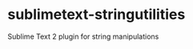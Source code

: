 sublimetext-stringutilities
===========================

Sublime Text 2 plugin for string manipulations